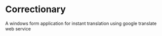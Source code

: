 Correctionary
=============

A windows form application for instant translation using google translate web service

